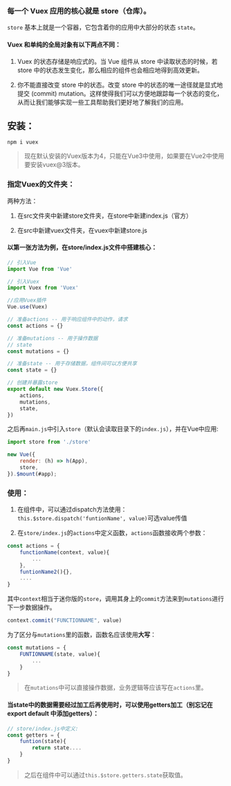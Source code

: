 ### 每一个 Vuex 应用的核心就是 store（仓库）。

`store` 基本上就是一个容器，它包含着你的应用中大部分的状态 `state`。

#### Vuex 和单纯的全局对象有以下两点不同：

1. Vuex 的状态存储是响应式的。当 Vue 组件从 store 中读取状态的时候，若 store 中的状态发生变化，那么相应的组件也会相应地得到高效更新。

2. 你不能直接改变 store 中的状态。改变 store 中的状态的唯一途径就是显式地提交 (commit) mutation。这样使得我们可以方便地跟踪每一个状态的变化，从而让我们能够实现一些工具帮助我们更好地了解我们的应用。



## 安装：

`npm i vuex`

>现在默认安装的Vuex版本为4，只能在Vue3中使用，如果要在Vue2中使用要安装vuex@3版本。

### 指定Vuex的文件夹：

两种方法：

1. 在src文件夹中新建store文件夹，在store中新建index.js（官方）

2. 在src中新建vuex文件夹，在vuex中新建store.js

#### 以第一张方法为例，在store/index.js文件中搭建核心：

```js
// 引入Vue
import Vue from 'Vue'

// 引入Vuex
import Vuex from 'Vuex'

//应用Vuex插件
Vue.use(Vuex)

// 准备actions -- 用于响应组件中的动作，请求
const actions = {}

// 准备mutations -- 用于操作数据
// state
const mutations = {}

// 准备state -- 用于存储数据，组件间可以方便共享
const state = {}

// 创建并暴露store
export default new Vuex.Store({
    actions,
    mutations,
    state,
})
```


之后再`main.js`中引入`store`（默认会读取目录下的`index.js`），并在Vue中应用:

```js
import store from './store'

new Vue({
    render: (h) => h(App),
    store,
}).$mount(#app);
```




### 使用：

1. 在组件中，可以通过dispatch方法使用：`this.$store.dispatch('funtionName', value)`可选value传值



2. 在`store/index.js`的`actions`中定义函数，`actions`函数接收两个参数：

```js
const actions = {
    functionName(context, value){
        ...
    },
    funtionName2(){},
    ....
}
```

其中`context`相当于迷你版的`store`，调用其身上的`commit`方法来到`mutations`进行下一步数据操作。

```js
context.commit("FUNCTIONNAME", value)
```

为了区分与`mutations`里的函数，函数名应该使用**大写**：

```js
const mutations = {
    FUNTIONNAME(state, value){
        ...
    }
}
```
>在`mutations`中可以直接操作数据，业务逻辑等应该写在`actions`里。


#### 当state中的数据需要经过加工后再使用时，可以使用getters加工（别忘记在 export default 中添加getters）：

```js
// store/index.js中定义:
const getters = {
    funtion(state){
        return state....
    }
}
```
>之后在组件中可以通过`this.$store.getters.state`获取值。

